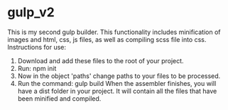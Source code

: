 # gulp_v2

This is my second gulp builder. 
This functionality includes minification of images and html, css, js files, as well as compiling scss file into css.
Instructions for use:
1. Download and add these files to the root of your project.
2. Run: npm init 
4. Now in the object 'paths' change paths to your files to be processed.
5. Run the command: gulp build
When the assembler finishes, you will have a dist folder in your project. It will contain all the files that have been minified and compiled. 
